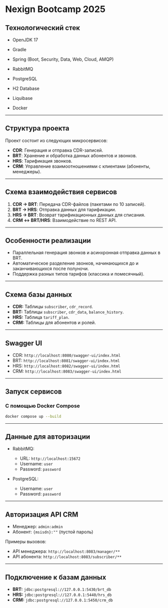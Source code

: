 # Nexign Bootcamp 2025

## Технологический стек

* OpenJDK 17
* Gradle
* Spring (Boot, Security, Data, Web, Cloud, AMQP)

* RabbitMQ
* PostgreSQL
* H2 Database
* Liquibase
* Docker

---

## Структура проекта

Проект состоит из следующих микросервисов:

* **CDR**: Генерация и отправка CDR-записей.
* **BRT**: Хранение и обработка данных абонентов и звонков.
* **HRS**: Тарификация звонков.
* **CRM**: Управление взаимоотношениями с клиентами (абоненты, менеджеры).

---

## Схема взаимодействия сервисов

1. **CDR → BRT**: Передача CDR-файлов (пакетами по 10 записей).
2. **BRT → HRS**: Отправка данных для тарификации.
3. **HRS → BRT**: Возврат тарификационных данных для списания.
4. **CRM ↔ BRT/HRS**: Взаимодействие по REST API.

---

## Особенности реализации

* Параллельная генерация звонков и асинхронная отправка данных в BRT.
* Автоматическое разделение звонков, начинающихся до и заканчивающихся после полуночи.
* Поддержка разных типов тарифов (классика и помесячный).

---

## Схема базы данных

* **CDR:** Таблицы `subscriber`, `cdr_record`.
* **BRT:** Таблицы `subscriber`, `cdr_data`, `balance_history`.
* **HRS:** Таблица `tariff_plan`.
* **CRM:** Таблицы для абонентов и ролей.

---

## Swagger UI

* CDR: `http://localhost:8080/swagger-ui/index.html`
* BRT: `http://localhost:8081/swagger-ui/index.html`
* HRS: `http://localhost:8082/swagger-ui/index.html`
* CRM: `http://localhost:8083/swagger-ui/index.html`

---

## Запуск сервисов

### С помощью Docker Compose

```bash
docker compose up --build
```

---

## Данные для авторизации

* RabbitMQ:

  * URL: `http://localhost:15672`
  * Username: `user`
  * Password: `password`

* PostgreSQL:

  * Username: `user`
  * Password: `password`
 
---

## Авторизация API CRM

* Менеджер: `admin:admin`
* Абонент: `{msisdn}:""` (пустой пароль)

Примеры вызовов:

* API менеджера: `http://localhost:8083/manager/**`
* API абонента: `http://localhost:8083/subscriber/**`

---

## Подключение к базам данных

* **BRT:** `jdbc:postgresql://127.0.0.1:5430/brt_db`
* **HRS:** `jdbc:postgresql://127.0.0.1:5440/hrs_db`
* **CRM:** `jdbc:postgresql://127.0.0.1:5450/crm_db`
